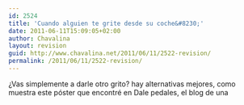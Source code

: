 ```yaml
---
id: 2524
title: 'Cuando alguien te grite desde su coche&#8230;'
date: 2011-06-11T15:09:05+02:00
author: Chavalina
layout: revision
guid: http://www.chavalina.net/2011/06/11/2522-revision/
permalink: /2011/06/11/2522-revision/
---
```

¿Vas simplemente a darle otro grito? hay alternativas mejores, como muestra este póster que encontré en Dale pedales, el blog de una